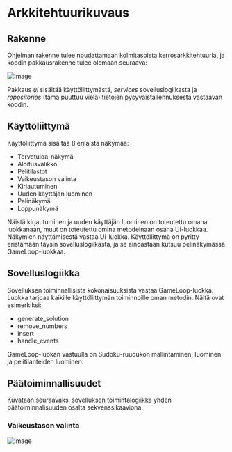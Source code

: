 # Arkkitehtuurikuvaus

## Rakenne
Ohjelman rakenne tulee noudattamaan kolmitasoista kerrosarkkitehtuuria, ja koodin pakkausrakenne tulee olemaan seuraava:

![image](https://user-images.githubusercontent.com/117500758/207262820-0d906bd9-5a4a-45e5-9d0d-8a239035c2f2.png)

Pakkaus *ui* sisältää käyttöliittymästä, *services* sovelluslogiikasta ja *repositories* (tämä puuttuu vielä) tietojen pysyväistallennuksesta vastaavan koodin.

## Käyttöliittymä

Käyttöliittymä sisältää 8 erilaista näkymää:

- Tervetuloa-näkymä
- Aloitusvalikko
- Pelitilastot
- Vaikeustason valinta
- Kirjautuminen
- Uuden käyttäjän luominen
- Pelinäkymä
- Loppunäkymä

Näistä kirjautuminen ja uuden käyttäjän luominen on toteutettu omana luokkanaan, muut on toteutettu omina metodeinaan osana Ui-luokkaa. Näkymien näyttämisestä vastaa Ui-luokka. Käyttöliittymä on pyritty eristämään täysin sovelluslogiikasta, ja se ainoastaan kutsuu pelinäkymässä GameLoop-luokkaa.

## Sovelluslogiikka

Sovelluksen toiminnallisista kokonaisuuksista vastaa GameLoop-luokka. Luokka tarjoaa kaikille käyttöliittymän toiminnoille oman metodin. Näitä ovat esimerkiksi: 

- generate_solution
- remove_numbers
- insert
- handle_events

GameLoop-luokan vastuulla on Sudoku-ruudukon mallintaminen, luominen ja pelitilanteiden luominen. 

## Päätoiminnallisuudet

Kuvataan seuraavaksi sovelluksen toimintalogiikka yhden päätoiminnalisuuden osalta sekvenssikaaviona.

### Vaikeustason valinta

![image](https://user-images.githubusercontent.com/117500758/205943711-a89407cd-2c71-429d-98b5-5f845ce641f8.png)




